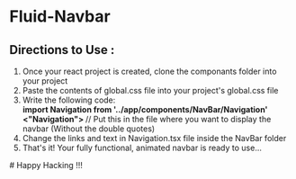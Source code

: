 # Fluid-Navbar

## Directions to Use :
<ol>
  <li>Once your react project is created, clone the componants folder into your project</li>
  <li>Paste the contents of global.css file into your project's global.css file</li>
  <li>Write the following code:</br>
 <b>import Navigation from '../app/components/NavBar/Navigation'</b></br>
 <b> <"Navigation"> </b>// Put this in the file where you want to display the navbar (Without the double quotes)
  </li>
  <li>Change the links and text in Navigation.tsx file inside the NavBar folder</li>
  <li>That's it! Your fully functional, animated navbar is ready to use...</li>
</ol>
# Happy Hacking !!!
